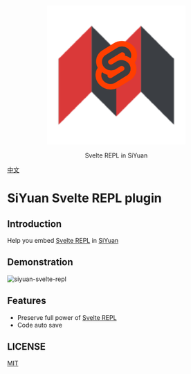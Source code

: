 <p align="center">
<img src="./logo.svg" width="320px" />
</p>

<p align="center">
Svelte REPL in SiYuan
</p>

[中文](./README_zh_CN.md)

# SiYuan Svelte REPL plugin

## Introduction

Help you embed [Svelte REPL](https://svelte.dev/repl) in [SiYuan](https://github.com/siyuan-note/siyuan)

## Demonstration

![siyuan-svelte-repl](https://user-images.githubusercontent.com/41723543/233339458-0a398ffe-ba62-49cb-9353-45015e436587.gif)

## Features

* Preserve full power of [Svelte REPL](https://svelte.dev/repl)
* Code auto save

## LICENSE

[MIT](./LICENSE)